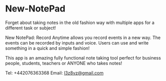 # New-NotePad


Forget about taking notes in the old fashion way with multiple apps for a different task or subject!

New NotePad: Record Anytime allows you record events in a new way. The events can be recorded by inputs and voice.  Users can use and write something in a quick and simple fashion!

This app is an amazing fully functional note taking tool perfect for business people, students, teachers or ANYONE who takes notes!

Tel: +442076363368
Email: l3z8vz@gmail.com
